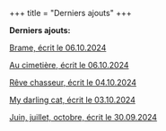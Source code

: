 +++
title = "Derniers ajouts"
+++

**Derniers ajouts:**

[Brame, écrit le 06.10.2024](./seasons/22_vingt_deuxieme_saison/brame/)

[Au cimetière, écrit le 06.10.2024](./seasons/22_vingt_deuxieme_saison/au_cimetiere/)

[Rêve chasseur, écrit le 04.10.2024](./seasons/22_vingt_deuxieme_saison/reve_chasseur/)

[My darling cat, écrit le 03.10.2024](/en/original_texts/2024/my_darling_cat)

[Juin, juillet, octobre, écrit le 30.09.2024](./seasons/22_vingt_deuxieme_saison/juin_juillet_octobre/)
